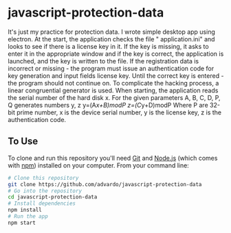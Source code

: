 # javascript-protection-data

It's just my practice for protection data.
I wrote simple desktop app using electron.
At the start, the application checks the file " application.ini" and looks to see if there is a license key in it. If the key is missing, it asks to enter it in the appropriate window and if the key is correct, the application is launched, and the key is written to the file.
If the registration data is incorrect or missing - the program must issue an authentication code for key generation and input fields license key. Until the correct key is entered - the program should not continue on.
To complicate the hacking process, a linear congruential generator is used.
When starting, the application reads the serial number of the hard disk x. For the given parameters A, B, C, D, P, Q generates numbers y, z
y=(A*x+B)modP
z=(C*y+D)modP
Where P are 32-bit prime number, x is the device serial number, y is the license key, z is the authentication code.

## To Use

To clone and run this repository you'll need [Git](https://git-scm.com) and [Node.js](https://nodejs.org/en/download/) (which comes with [npm](http://npmjs.com)) installed on your computer. From your command line:

```bash
# Clone this repository
git clone https://github.com/advardo/javascript-protection-data
# Go into the repository
cd javascript-protection-data
# Install dependencies
npm install
# Run the app
npm start
```


